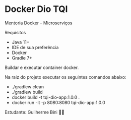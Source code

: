 # Docker Dio TQI

Mentoria Docker - Microserviços

Requisitos

- Java 11+
- IDE de sua preferência
- Docker
- Gradle 7+

Buildar e executar container docker.

Na raiz do projeto executar os seguintes comandos abaixo:

- ./gradlew clean
- ./gradlew build
- docker build -t tqi-dio-app:1.0.0 .
- docker run -it -p 8080:8080 tqi-dio-app:1.0.0

Estudante:
Guilherme Bini 👋🏽
